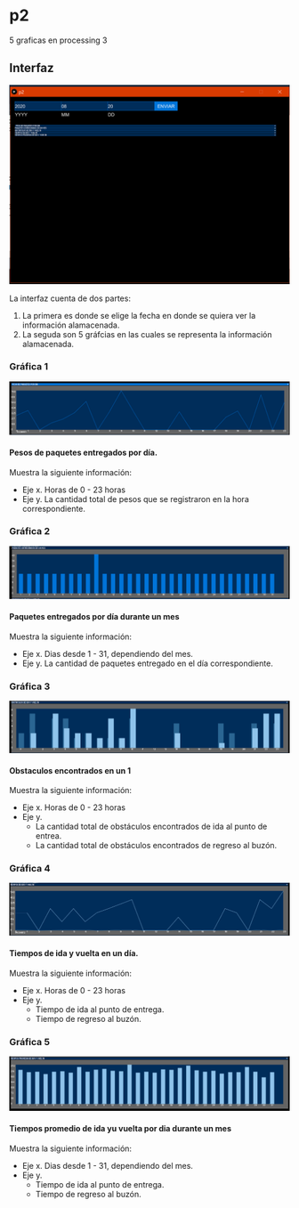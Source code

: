 # p2
5 graficas en processing 3

## Interfaz
![captura 1](https://github.com/mayace/p2/blob/master/images/c1.PNG?raw=true "captura 1")

La interfaz cuenta de dos partes:
1.  La primera es donde se elige la fecha en donde se quiera ver la información alamacenada.
2. La seguda son 5 gráfcias en las cuales se representa la información alamacenada.

### Gráfica 1
![captura 2](https://github.com/mayace/p2/blob/master/images/c2.PNG?raw=true "captura 2")

#### Pesos de paquetes entregados por día.
Muestra la siguiente información:
* Eje x. Horas de 0 - 23 horas
* Eje y. La cantidad total de pesos que se registraron en la hora correspondiente.

### Gráfica 2
![captura 3](https://github.com/mayace/p2/blob/master/images/c3.PNG?raw=true "captura 3")

#### Paquetes entregados por día durante un mes
Muestra la siguiente información:
* Eje x. Dias desde 1 - 31, dependiendo del mes.
* Eje y. La cantidad de paquetes entregado en el día correspondiente.

### Gráfica 3
![captura 4](https://github.com/mayace/p2/blob/master/images/c4.PNG?raw=true "captura 4")

#### Obstaculos encontrados en un 1
Muestra la siguiente información:
* Eje x. Horas de 0 - 23 horas
* Eje y. 
    *  La cantidad total de obstáculos encontrados de ida al punto de entrea.
    * La cantidad total de obstáculos encontrados de regreso al buzón.


### Gráfica 4
![captura 5](https://github.com/mayace/p2/blob/master/images/c5.PNG?raw=true "captura 5")

#### Tiempos de ida y vuelta en un día.
Muestra la siguiente información:
* Eje x. Horas de 0 - 23 horas
* Eje y. 
    * Tiempo de ida al punto de entrega.
    * Tiempo de regreso al buzón.

### Gráfica 5
![captura 6](https://github.com/mayace/p2/blob/master/images/c6.PNG?raw=true "captura 6")

#### Tiempos promedio de ida yu vuelta por dia durante un mes
Muestra la siguiente información:
* Eje x. Dias desde 1 - 31, dependiendo del mes.
* Eje y. 
    * Tiempo de ida al punto de entrega.
    * Tiempo de regreso al buzón.
